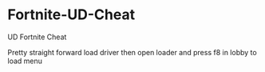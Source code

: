 # Fortnite-UD-Cheat
UD Fortnite Cheat

Pretty straight forward load driver then open loader and press f8 in lobby to load menu
